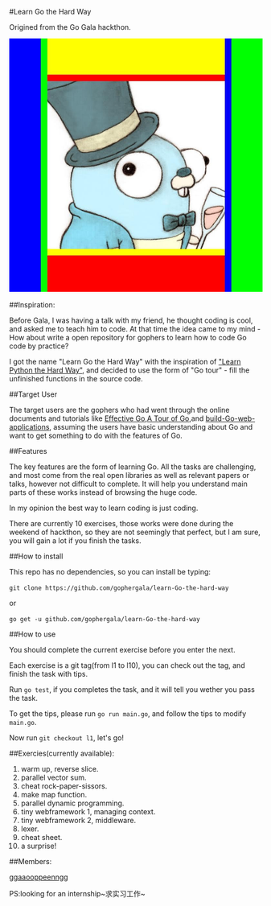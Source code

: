 #Learn Go the Hard Way

Origined from the Go Gala hackthon.

![img](res/m.jpg)

##Inspiration:

Before Gala, I was having a talk with my friend, he thought coding is cool, and asked me to teach him to code.
At that time the idea came to my mind - How about write a open repository for gophers to learn how to code Go code by practice?

I got the name "Learn Go the Hard Way" with the inspiration of ["Learn Python the Hard Way"](http://learnpythonthehardway.org/), and decided to use the form of "Go tour" -
fill the unfinished functions in the source code.

##Target User

The target users are the gophers who had went through the online documents and tutorials like [Effective Go](https://golang.org/doc/effective_go.html),[A Tour of Go](https://tour.golang.org/welcome/1),and [build-Go-web-applications](https://github.com/astaxie/build-web-application-with-golang), assuming the users have basic understanding about Go and want to get something to do with the features of Go.

##Features

The key features are the form of learning Go.
All the tasks are challenging, and most come from the real open libraries as well as relevant papers or talks, however not difficult to complete. It will help you understand main parts of these works instead of browsing the huge code.

In my opinion the best way to learn coding is just coding.

There are currently 10 exercises, those works were done during the weekend of hackthon, so they are not seemingly that perfect, but I am sure, you will gain a lot if you finish the tasks.

##How to install

This repo has no dependencies, so you can install be typing:

`git clone https://github.com/gophergala/learn-Go-the-hard-way`

or

`go get -u github.com/gophergala/learn-Go-the-hard-way`

##How to use

You should complete the current exercise before you enter the next.

Each exercise is a git tag(from l1 to l10), you can check out the tag, and finish the task with tips.

Run `go test`, if you completes the task, and it will tell you wether you pass the task.

To get the tips, please run `go run main.go`, and follow the tips to modify `main.go`.

Now run `git checkout l1`, let's go!

##Exercies(currently available):

1.  warm up, reverse slice.
2.  parallel vector sum.
3.  cheat rock-paper-sissors.
4.  make map function.
5.  parallel dynamic programming.
6.  tiny webframework 1, managing context.
7.  tiny webframework 2, middleware.
8.  lexer.
9.  cheat sheet.
10. a surprise!

##Members:

[ggaaooppeenngg](https://github.com/ggaaooppeenngg)

PS:looking for an internship~求实习工作~

